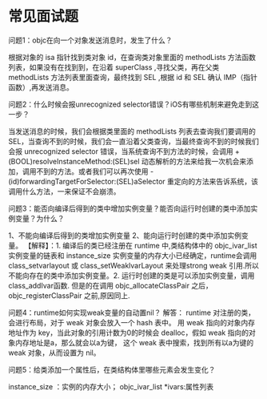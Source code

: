 # 常见面试题


问题1：objc在向一个对象发送消息时，发生了什么？

根据对象的 isa 指针找到类对象 id，在查询类对象里面的 methodLists 方法函数列表，如果没有在找到到，在沿着 superClass ,寻找父类，再在父类 methodLists 方法列表里面查询，最终找到 SEL ,根据 id 和 SEL 确认 IMP（指针函数）,再发送消息。

问题2：什么时候会报unrecognized selector错误？iOS有哪些机制来避免走到这一步？

当发送消息的时候，我们会根据类里面的 methodLists 列表去查询我们要调用的SEL，当查询不到的时候，我们会一直沿着父类查询，当最终查询不到的时候我们会报 unrecognized selector 错误，当系统查询不到方法的时候，会调用 +(BOOL)resolveInstanceMethod:(SEL)sel 动态解析的方法来给我一次机会来添加，调用不到的方法。或者我们可以再次使用 -(id)forwardingTargetForSelector:(SEL)aSelector 重定向的方法来告诉系统，该调用什么方法，一来保证不会崩溃。


问题3：能否向编译后得到的类中增加实例变量？能否向运行时创建的类中添加实例变量？为什么？ 

1、不能向编译后得到的类增加实例变量
2、能向运行时创建的类中添加实例变量。
【解释】：1. 编译后的类已经注册在 runtime 中,类结构体中的 objc_ivar_list 实例变量的链表和 instance_size 实例变量的内存大小已经确定，runtime会调用 class_setvarlayout 或 class_setWeaklvarLayout 来处理strong weak 引用.所以不能向存在的类中添加实例变量。2. 运行时创建的类是可以添加实例变量，调用class_addIvar函数. 但是的在调用 objc_allocateClassPair 之后，objc_registerClassPair 之前,原因同上.


问题4：runtime如何实现weak变量的自动置nil？
解答： runtime 对注册的类， 会进行布局，对于 weak 对象会放入一个 hash 表中。 用 weak 指向的对象内存地址作为 key，当此对象的引用计数为0的时候会 dealloc，假如 weak 指向的对象内存地址是a，那么就会以a为键， 这个 weak 表中搜索，找到所有以a为键的 weak 对象，从而设置为 nil。


问题5：给类添加一个属性后，在类结构体里哪些元素会发生变化？

instance_size ：实例的内存大小；
objc_ivar_list *ivars:属性列表
















